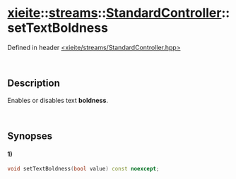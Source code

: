 # [xieite](../../../xieite.md)\:\:[streams](../../../streams.md)\:\:[StandardController](../../StandardController.md)\:\:setTextBoldness
Defined in header [<xieite/streams/StandardController.hpp>](../../../../include/xieite/streams/StandardController.hpp)

&nbsp;

## Description
Enables or disables text **boldness**.

&nbsp;

## Synopses
#### 1)
```cpp
void setTextBoldness(bool value) const noexcept;
```
